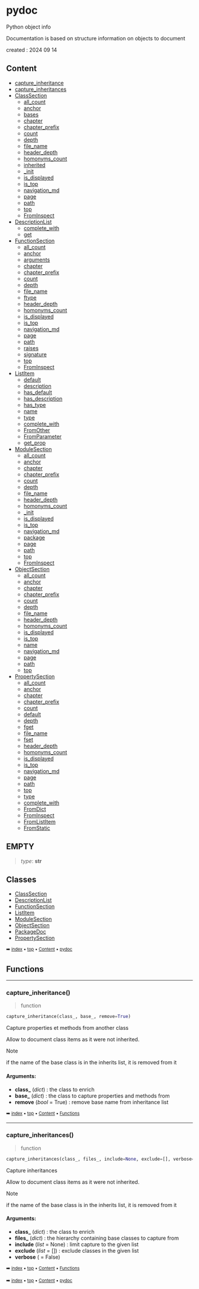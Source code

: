 # pydoc

Python object info

Documentation is based on structure information on objects to document

created : 2024 09 14

## Content

- [capture_inheritance](pydoc---pydoc.md#capture_inheritance)
- [capture_inheritances](pydoc---pydoc.md#capture_inheritances)
- [ClassSection](pydoc-classsection.md)
  - [all_count](pydoc-classsection.md#all_count)
  - [anchor](pydoc-classsection.md#anchor)
  - [bases](pydoc-classsection.md#bases)
  - [chapter](pydoc-classsection.md#chapter)
  - [chapter_prefix](pydoc-classsection.md#chapter_prefix)
  - [count](pydoc-classsection.md#count)
  - [depth](pydoc-classsection.md#depth)
  - [file_name](pydoc-classsection.md#file_name)
  - [header_depth](pydoc-classsection.md#header_depth)
  - [homonyms_count](pydoc-classsection.md#homonyms_count)
  - [inherited](pydoc-classsection.md#inherited)
  - [_init](pydoc-classsection.md#_init)
  - [is_displayed](pydoc-classsection.md#is_displayed)
  - [is_top](pydoc-classsection.md#is_top)
  - [navigation_md](pydoc-classsection.md#navigation_md)
  - [page](pydoc-classsection.md#page)
  - [path](pydoc-classsection.md#path)
  - [top](pydoc-classsection.md#top)
  - [FromInspect](pydoc-classsection.md#frominspect)
- [DescriptionList](pydoc-descriptionlist.md)
  - [complete_with](pydoc-descriptionlist.md#complete_with)
  - [get](pydoc-descriptionlist.md#get)
- [FunctionSection](pydoc-functionsection.md)
  - [all_count](pydoc-functionsection.md#all_count)
  - [anchor](pydoc-functionsection.md#anchor)
  - [arguments](pydoc-functionsection.md#arguments)
  - [chapter](pydoc-functionsection.md#chapter)
  - [chapter_prefix](pydoc-functionsection.md#chapter_prefix)
  - [count](pydoc-functionsection.md#count)
  - [depth](pydoc-functionsection.md#depth)
  - [file_name](pydoc-functionsection.md#file_name)
  - [ftype](pydoc-functionsection.md#ftype)
  - [header_depth](pydoc-functionsection.md#header_depth)
  - [homonyms_count](pydoc-functionsection.md#homonyms_count)
  - [is_displayed](pydoc-functionsection.md#is_displayed)
  - [is_top](pydoc-functionsection.md#is_top)
  - [navigation_md](pydoc-functionsection.md#navigation_md)
  - [page](pydoc-functionsection.md#page)
  - [path](pydoc-functionsection.md#path)
  - [raises](pydoc-functionsection.md#raises)
  - [signature](pydoc-functionsection.md#signature)
  - [top](pydoc-functionsection.md#top)
  - [FromInspect](pydoc-functionsection.md#frominspect)
- [ListItem](pydoc-listitem.md)
  - [default](pydoc-listitem.md#default)
  - [description](pydoc-listitem.md#description)
  - [has_default](pydoc-listitem.md#has_default)
  - [has_description](pydoc-listitem.md#has_description)
  - [has_type](pydoc-listitem.md#has_type)
  - [name](pydoc-listitem.md#name)
  - [type](pydoc-listitem.md#type)
  - [complete_with](pydoc-listitem.md#complete_with)
  - [FromOther](pydoc-listitem.md#fromother)
  - [FromParameter](pydoc-listitem.md#fromparameter)
  - [get_prop](pydoc-listitem.md#get_prop)
- [ModuleSection](pydoc-modulesection.md)
  - [all_count](pydoc-modulesection.md#all_count)
  - [anchor](pydoc-modulesection.md#anchor)
  - [chapter](pydoc-modulesection.md#chapter)
  - [chapter_prefix](pydoc-modulesection.md#chapter_prefix)
  - [count](pydoc-modulesection.md#count)
  - [depth](pydoc-modulesection.md#depth)
  - [file_name](pydoc-modulesection.md#file_name)
  - [header_depth](pydoc-modulesection.md#header_depth)
  - [homonyms_count](pydoc-modulesection.md#homonyms_count)
  - [_init](pydoc-modulesection.md#_init)
  - [is_displayed](pydoc-modulesection.md#is_displayed)
  - [is_top](pydoc-modulesection.md#is_top)
  - [navigation_md](pydoc-modulesection.md#navigation_md)
  - [package](pydoc-modulesection.md#package)
  - [page](pydoc-modulesection.md#page)
  - [path](pydoc-modulesection.md#path)
  - [top](pydoc-modulesection.md#top)
  - [FromInspect](pydoc-modulesection.md#frominspect)
- [ObjectSection](pydoc-objectsection.md)
  - [all_count](pydoc-objectsection.md#all_count)
  - [anchor](pydoc-objectsection.md#anchor)
  - [chapter](pydoc-objectsection.md#chapter)
  - [chapter_prefix](pydoc-objectsection.md#chapter_prefix)
  - [count](pydoc-objectsection.md#count)
  - [depth](pydoc-objectsection.md#depth)
  - [file_name](pydoc-objectsection.md#file_name)
  - [header_depth](pydoc-objectsection.md#header_depth)
  - [homonyms_count](pydoc-objectsection.md#homonyms_count)
  - [is_displayed](pydoc-objectsection.md#is_displayed)
  - [is_top](pydoc-objectsection.md#is_top)
  - [name](pydoc-objectsection.md#name)
  - [navigation_md](pydoc-objectsection.md#navigation_md)
  - [page](pydoc-objectsection.md#page)
  - [path](pydoc-objectsection.md#path)
  - [top](pydoc-objectsection.md#top)
- [PropertySection](pydoc-propertysection.md)
  - [all_count](pydoc-propertysection.md#all_count)
  - [anchor](pydoc-propertysection.md#anchor)
  - [chapter](pydoc-propertysection.md#chapter)
  - [chapter_prefix](pydoc-propertysection.md#chapter_prefix)
  - [count](pydoc-propertysection.md#count)
  - [default](pydoc-propertysection.md#default)
  - [depth](pydoc-propertysection.md#depth)
  - [fget](pydoc-propertysection.md#fget)
  - [file_name](pydoc-propertysection.md#file_name)
  - [fset](pydoc-propertysection.md#fset)
  - [header_depth](pydoc-propertysection.md#header_depth)
  - [homonyms_count](pydoc-propertysection.md#homonyms_count)
  - [is_displayed](pydoc-propertysection.md#is_displayed)
  - [is_top](pydoc-propertysection.md#is_top)
  - [navigation_md](pydoc-propertysection.md#navigation_md)
  - [page](pydoc-propertysection.md#page)
  - [path](pydoc-propertysection.md#path)
  - [top](pydoc-propertysection.md#top)
  - [type](pydoc-propertysection.md#type)
  - [complete_with](pydoc-propertysection.md#complete_with)
  - [FromDict](pydoc-propertysection.md#fromdict)
  - [FromInspect](pydoc-propertysection.md#frominspect)
  - [FromListItem](pydoc-propertysection.md#fromlistitem)
  - [FromStatic](pydoc-propertysection.md#fromstatic)

## EMPTY

> _type_: **str**
>

## Classes



- [ClassSection](pydoc-classsection.md)
- [DescriptionList](pydoc-descriptionlist.md)
- [FunctionSection](pydoc-functionsection.md)
- [ListItem](pydoc-listitem.md)
- [ModuleSection](pydoc-modulesection.md)
- [ObjectSection](pydoc-objectsection.md)
- [PackageDoc](pydoc-packagedoc.md)
- [PropertySection](pydoc-propertysection.md)

<sub>:arrow_right: [index](index.md) :black_small_square: [top](#pydoc) :black_small_square: [Content](#content) :black_small_square: [pydoc](pydoc---pydoc.md)</sub>

## Functions



----------
### capture_inheritance()

> function

``` python
capture_inheritance(class_, base_, remove=True)
```

Capture properties et methods from another class

Allow to document class items as it were not inherited.

> [!Note]
> if the name of the base class is in the inherits list, it is removed from it

#### Arguments:
- **class_** (_dict_) : the class to enrich
- **base_** (_dict_) : the class to capture properties and methods from
- **remove** (_bool_ = True) : remove base name from inheritance list

<sub>:arrow_right: [index](index.md) :black_small_square: [top](#pydoc) :black_small_square: [Content](#content) :black_small_square: [Functions](pydoc---pydoc.md#functions)</sub>

----------
### capture_inheritances()

> function

``` python
capture_inheritances(class_, files_, include=None, exclude=[], verbose=False)
```

Capture inheritances

Allow to document class items as it were not inherited.

> [!Note]
> if the name of the base class is in the inherits list, it is removed from it

#### Arguments:
- **class_** (_dict_) : the class to enrich
- **files_** (_dict_) : the hierarchy containing base classes to capture from
- **include** (_list_ = None) : limit capture to the given list
- **exclude** (_list_ = []) : exclude classes in the given list
- **verbose** ( = False)

<sub>:arrow_right: [index](index.md) :black_small_square: [top](#pydoc) :black_small_square: [Content](#content) :black_small_square: [Functions](pydoc---pydoc.md#functions)</sub>

<sub>:arrow_right: [index](index.md) :black_small_square: [top](#pydoc) :black_small_square: [Content](#content) :black_small_square: [pydoc](pydoc---pydoc.md)</sub>